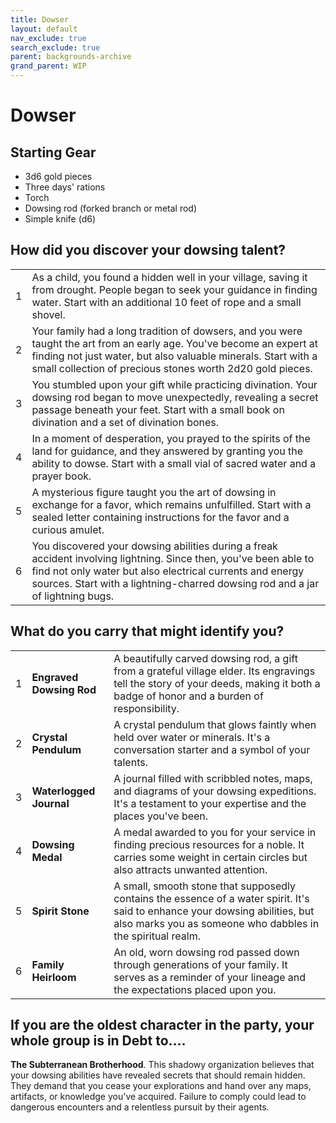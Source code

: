 ```yaml
---
title: Dowser
layout: default
nav_exclude: true
search_exclude: true
parent: backgrounds-archive
grand_parent: WIP
---
```



# Dowser

## Starting Gear

- 3d6 gold pieces
- Three days' rations
- Torch
- Dowsing rod (forked branch or metal rod)
- Simple knife (d6)

## How did you discover your dowsing talent?

|      |                                                              |
| ---- | ------------------------------------------------------------ |
| 1    | As a child, you found a hidden well in your village, saving it from drought. People began to seek your guidance in finding water. Start with an additional 10 feet of rope and a small shovel. |
| 2    | Your family had a long tradition of dowsers, and you were taught the art from an early age. You've become an expert at finding not just water, but also valuable minerals. Start with a small collection of precious stones worth 2d20 gold pieces. |
| 3    | You stumbled upon your gift while practicing divination. Your dowsing rod began to move unexpectedly, revealing a secret passage beneath your feet. Start with a small book on divination and a set of divination bones. |
| 4    | In a moment of desperation, you prayed to the spirits of the land for guidance, and they answered by granting you the ability to dowse. Start with a small vial of sacred water and a prayer book. |
| 5    | A mysterious figure taught you the art of dowsing in exchange for a favor, which remains unfulfilled. Start with a sealed letter containing instructions for the favor and a curious amulet. |
| 6    | You discovered your dowsing abilities during a freak accident involving lightning. Since then, you've been able to find not only water but also electrical currents and energy sources. Start with a lightning-charred dowsing rod and a jar of lightning bugs. |

## What do you carry that might identify you?

|      |                          |                                                              |
| ---- | ------------------------ | ------------------------------------------------------------ |
| 1    | **Engraved Dowsing Rod** | A beautifully carved dowsing rod, a gift from a grateful village elder. Its engravings tell the story of your deeds, making it both a badge of honor and a burden of responsibility. |
| 2    | **Crystal Pendulum**     | A crystal pendulum that glows faintly when held over water or minerals. It's a conversation starter and a symbol of your talents. |
| 3    | **Waterlogged Journal**  | A journal filled with scribbled notes, maps, and diagrams of your dowsing expeditions. It's a testament to your expertise and the places you've been. |
| 4    | **Dowsing Medal**        | A medal awarded to you for your service in finding precious resources for a noble. It carries some weight in certain circles but also attracts unwanted attention. |
| 5    | **Spirit Stone**         | A small, smooth stone that supposedly contains the essence of a water spirit. It's said to enhance your dowsing abilities, but also marks you as someone who dabbles in the spiritual realm. |
| 6    | **Family Heirloom**      | An old, worn dowsing rod passed down through generations of your family. It serves as a reminder of your lineage and the expectations placed upon you. |

## If you are the oldest character in the party, your whole group is in Debt to....
**The Subterranean Brotherhood**. This shadowy organization believes that your dowsing abilities have revealed secrets that should remain hidden. They demand that you cease your explorations and hand over any maps, artifacts, or knowledge you've acquired. Failure to comply could lead to dangerous encounters and a relentless pursuit by their agents.